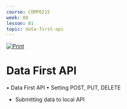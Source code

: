 ```yaml
---
course: COMP6215
week: 08
lesson: 01
topic: data-first-api
---
```


[![Print](https://img.shields.io/badge/DOWNLOAD_PDF-CLICK_HERE-blue.svg)](https://github.com/ToiOhomaiBCS/COMP6215-Course-Material/raw/master/week08/session01/readme.pdf)

# Data First API

• Data First API
• Setting POST, PUT, DELETE

* Submitting data to local API